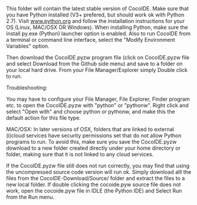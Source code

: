This folder will contain the latest stable version of CocoIDE. 
Make sure that you have Python installed (V3+ prefered, but should work ok with Python 2.7). Visit www.python.org and follow the installation instructions for your OS (Linux, MAC/OSX OR Windows). When installing Python, make sure the install py.exe (Python) launcher option is enabled. Also to run CocoIDE from a terminal or command line interface, select the "Modify Environment Variables" option.

Then download the CocoIDE.pyzw program file (click on CocoIDE.pyzw file and select Download from the Github side menu) and save to a folder on your local hard drive. From your File Manager/Explorer simply Double click to run. 

Troubleshooting:

You may have to configure your File Manager, File Explorer, Finder program etc. to open the CocoIDE.pyzw with "python" or "pythonw". Right click and select "Open with" and choose python or pythonw, and make this the default action for this file type.

MAC/OSX: In later versions of OSX, folders that are linked to external (i)cloud services have security permissions set that do not allow Python programs to run. To avoid this, make sure you save the CocoIDE.pyzw download to a new folder created directly under your home directory or folder, making sure that it is not linked to any cloud services. 

If the CocoIDE.pyzw file still does not run correctly, you may find that using the uncompressed source code version will run ok. Simply download alll the files from the CocoIDE-Download/Source/ folder and extract the files to a new local folder. If double clicking the cocoide.pyw source file does not work, open the cocoide.pyw file in IDLE (the Python IDE) and Select Run from the Run menu.


